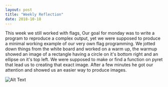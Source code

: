 ```yaml
---
layout: post
title: "Weekly Reflection"
date: 2018-10-18
---
```

<p>  This week we still worked with flags, Our goal for monday was to write a program to reproduce a complex output, yet we were supposed to produce a minimal working example of our very own flag programming. We jotted down things from the white board and worked on a warm up, the warmup showed an image of a rectangle having a circle on it's bottom right and an ellipse on it's top left. We were supposed to make or find a function on pyret that lead us to creating that exact image. After a few minutes he got our attention and showed us an easier way to produce images. 
</p>








![Alt Text]( https://data.whicdn.com/images/76337439/original.gif)
